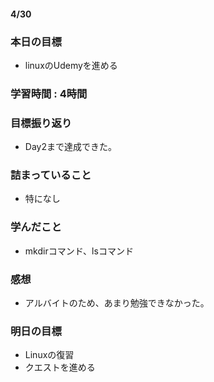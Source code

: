 #### 4/30
### 本日の目標
- linuxのUdemyを進める
### 学習時間 : 4時間
### 目標振り返り
- Day2まで達成できた。
### 詰まっていること
- 特になし
### 学んだこと
- mkdirコマンド、lsコマンド
### 感想
- アルバイトのため、あまり勉強できなかった。
### 明日の目標
- Linuxの復習
- クエストを進める
